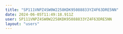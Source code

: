 ```yaml
---
title: "SP111VNPZ4SW0W2258KDK95088833YZ4F63DRE5NN"
date: 2024-06-05T11:49:18.911Z
user: SP111VNPZ4SW0W2258KDK95088833YZ4F63DRE5NN
layout: "users"
---
```

    